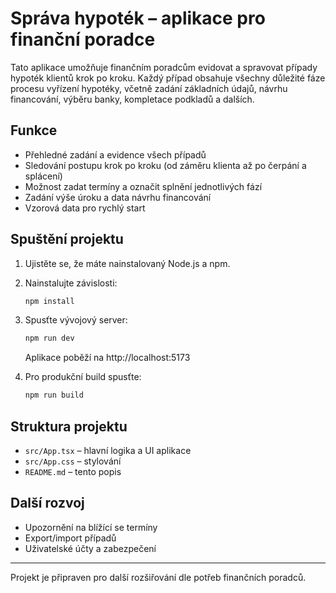 # Správa hypoték – aplikace pro finanční poradce

Tato aplikace umožňuje finančním poradcům evidovat a spravovat případy hypoték klientů krok po kroku. Každý případ obsahuje všechny důležité fáze procesu vyřízení hypotéky, včetně zadání základních údajů, návrhu financování, výběru banky, kompletace podkladů a dalších.

## Funkce
- Přehledné zadání a evidence všech případů
- Sledování postupu krok po kroku (od záměru klienta až po čerpání a splácení)
- Možnost zadat termíny a označit splnění jednotlivých fází
- Zadání výše úroku a data návrhu financování
- Vzorová data pro rychlý start

## Spuštění projektu

1. Ujistěte se, že máte nainstalovaný Node.js a npm.
2. Nainstalujte závislosti:
   ```sh
   npm install
   ```
3. Spusťte vývojový server:
   ```sh
   npm run dev
   ```
   Aplikace poběží na http://localhost:5173

4. Pro produkční build spusťte:
   ```sh
   npm run build
   ```

## Struktura projektu
- `src/App.tsx` – hlavní logika a UI aplikace
- `src/App.css` – stylování
- `README.md` – tento popis

## Další rozvoj
- Upozornění na blížící se termíny
- Export/import případů
- Uživatelské účty a zabezpečení

---

Projekt je připraven pro další rozšiřování dle potřeb finančních poradců.
